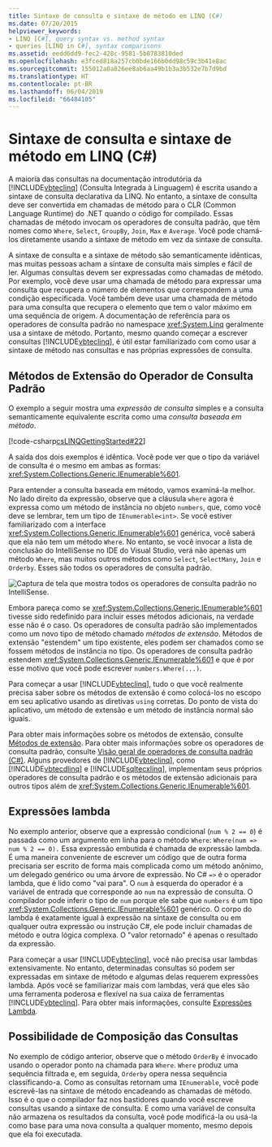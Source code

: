 ```yaml
---
title: Sintaxe de consulta e sintaxe de método em LINQ (C#)
ms.date: 07/20/2015
helpviewer_keywords:
- LINQ [C#], query syntax vs. method syntax
- queries [LINQ in C#], syntax comparisons
ms.assetid: eedd6dd9-fec2-428c-9581-5b8783810ded
ms.openlocfilehash: e3fced818a257cb0bde166b0dd98c59c3b41e8ac
ms.sourcegitcommit: 155012a8a826ee8ab6aa49b1b3a3b532e7b7d9bd
ms.translationtype: HT
ms.contentlocale: pt-BR
ms.lasthandoff: 06/04/2019
ms.locfileid: "66484105"
---
```

# <a name="query-syntax-and-method-syntax-in-linq-c"></a>Sintaxe de consulta e sintaxe de método em LINQ (C#)
A maioria das consultas na documentação introdutória da [!INCLUDE[vbteclinq](~/includes/vbteclinq-md.md)] (Consulta Integrada à Linguagem) é escrita usando a sintaxe de consulta declarativa da LINQ. No entanto, a sintaxe de consulta deve ser convertida em chamadas de método para o CLR (Common Language Runtime) do .NET quando o código for compilado. Essas chamadas de método invocam os operadores de consulta padrão, que têm nomes como `Where`, `Select`, `GroupBy`, `Join`, `Max` e `Average`. Você pode chamá-los diretamente usando a sintaxe de método em vez da sintaxe de consulta.  
  
 A sintaxe de consulta e a sintaxe de método são semanticamente idênticas, mas muitas pessoas acham a sintaxe de consulta mais simples e fácil de ler. Algumas consultas devem ser expressadas como chamadas de método. Por exemplo, você deve usar uma chamada de método para expressar uma consulta que recupera o número de elementos que correspondem a uma condição especificada. Você também deve usar uma chamada de método para uma consulta que recupera o elemento que tem o valor máximo em uma sequência de origem. A documentação de referência para os operadores de consulta padrão no namespace <xref:System.Linq> geralmente usa a sintaxe de método. Portanto, mesmo quando começar a escrever consultas [!INCLUDE[vbteclinq](~/includes/vbteclinq-md.md)], é útil estar familiarizado com como usar a sintaxe de método nas consultas e nas próprias expressões de consulta.  
  
## <a name="standard-query-operator-extension-methods"></a>Métodos de Extensão do Operador de Consulta Padrão  
 O exemplo a seguir mostra uma *expressão de consulta* simples e a consulta semanticamente equivalente escrita como uma *consulta baseada em método*.  
  
 [!code-csharp[csLINQGettingStarted#22](~/samples/snippets/csharp/VS_Snippets_VBCSharp/CsLINQGettingStarted/CS/Class1.cs#22)]  
  
 A saída dos dois exemplos é idêntica. Você pode ver que o tipo da variável de consulta é o mesmo em ambas as formas: <xref:System.Collections.Generic.IEnumerable%601>.  
  
 Para entender a consulta baseada em método, vamos examiná-la melhor. No lado direito da expressão, observe que a cláusula `where` agora é expressa como um método de instância no objeto `numbers`, que, como você deve se lembrar, tem um tipo de `IEnumerable<int>`. Se você estiver familiarizado com a interface <xref:System.Collections.Generic.IEnumerable%601> genérica, você saberá que ela não tem um método `Where`. No entanto, se você invocar a lista de conclusão do IntelliSense no IDE do Visual Studio, verá não apenas um método `Where`, mas muitos outros métodos como `Select`, `SelectMany`, `Join` e `Orderby`. Esses são todos os operadores de consulta padrão.  
  
 ![Captura de tela que mostra todos os operadores de consulta padrão no IntelliSense.](./media/query-syntax-and-method-syntax-in-linq/standard-query-operators.png)  
  
 Embora pareça como se <xref:System.Collections.Generic.IEnumerable%601> tivesse sido redefinido para incluir esses métodos adicionais, na verdade esse não é o caso. Os operadores de consulta padrão são implementados como um novo tipo de método chamado *métodos de extensão*. Métodos de extensão "estendem" um tipo existente, eles podem ser chamados como se fossem métodos de instância no tipo. Os operadores de consulta padrão estendem <xref:System.Collections.Generic.IEnumerable%601> e que é por esse motivo que você pode escrever `numbers.Where(...)`.  
  
 Para começar a usar [!INCLUDE[vbteclinq](~/includes/vbteclinq-md.md)], tudo o que você realmente precisa saber sobre os métodos de extensão é como colocá-los no escopo em seu aplicativo usando as diretivas `using` corretas. Do ponto de vista do aplicativo, um método de extensão e um método de instância normal são iguais.  
  
 Para obter mais informações sobre os métodos de extensão, consulte [Métodos de extensão](../../../../csharp/programming-guide/classes-and-structs/extension-methods.md). Para obter mais informações sobre os operadores de consulta padrão, consulte [Visão geral de operadores de consulta padrão (C#)](../../../../csharp/programming-guide/concepts/linq/standard-query-operators-overview.md). Alguns provedores de [!INCLUDE[vbteclinq](~/includes/vbteclinq-md.md)], como [!INCLUDE[vbtecdlinq](~/includes/vbtecdlinq-md.md)] e [!INCLUDE[sqltecxlinq](~/includes/sqltecxlinq-md.md)], implementam seus próprios operadores de consulta padrão e os métodos de extensão adicionais para outros tipos além de <xref:System.Collections.Generic.IEnumerable%601>.  
  
## <a name="lambda-expressions"></a>Expressões lambda  
 No exemplo anterior, observe que a expressão condicional (`num % 2 == 0`) é passada como um argumento em linha para o método `Where`: `Where(num => num % 2 == 0).` Essa expressão embutida é chamada de expressão lambda. É uma maneira conveniente de escrever um código que de outra forma precisaria ser escrito de forma mais complicada como um método anônimo, um delegado genérico ou uma árvore de expressão. No C# `=>` é o operador lambda, que é lido como "vai para". O `num` à esquerda do operador é a variável de entrada que corresponde ao `num` na expressão de consulta. O compilador pode inferir o tipo de `num` porque ele sabe que `numbers` é um tipo <xref:System.Collections.Generic.IEnumerable%601> genérico. O corpo do lambda é exatamente igual à expressão na sintaxe de consulta ou em qualquer outra expressão ou instrução C#, ele pode incluir chamadas de método e outra lógica complexa. O "valor retornado" é apenas o resultado da expressão.  
  
 Para começar a usar [!INCLUDE[vbteclinq](~/includes/vbteclinq-md.md)], você não precisa usar lambdas extensivamente. No entanto, determinadas consultas só podem ser expressadas em sintaxe de método e algumas delas requerem expressões lambda. Após você se familiarizar mais com lambdas, verá que eles são uma ferramenta poderosa e flexível na sua caixa de ferramentas [!INCLUDE[vbteclinq](~/includes/vbteclinq-md.md)]. Para obter mais informações, consulte [Expressões Lambda](../../../../csharp/programming-guide/statements-expressions-operators/lambda-expressions.md).  
  
## <a name="composability-of-queries"></a>Possibilidade de Composição das Consultas  
 No exemplo de código anterior, observe que o método `OrderBy` é invocado usando o operador ponto na chamada para `Where`. `Where` produz uma sequência filtrada e, em seguida, `Orderby` opera nessa sequência classificando-a. Como as consultas retornam uma `IEnumerable`, você pode escrevê-las na sintaxe de método encadeando as chamadas de método. Isso é o que o compilador faz nos bastidores quando você escreve consultas usando a sintaxe de consulta. E como uma variável de consulta não armazena os resultados da consulta, você pode modificá-la ou usá-la como base para uma nova consulta a qualquer momento, mesmo depois que ela foi executada.  
